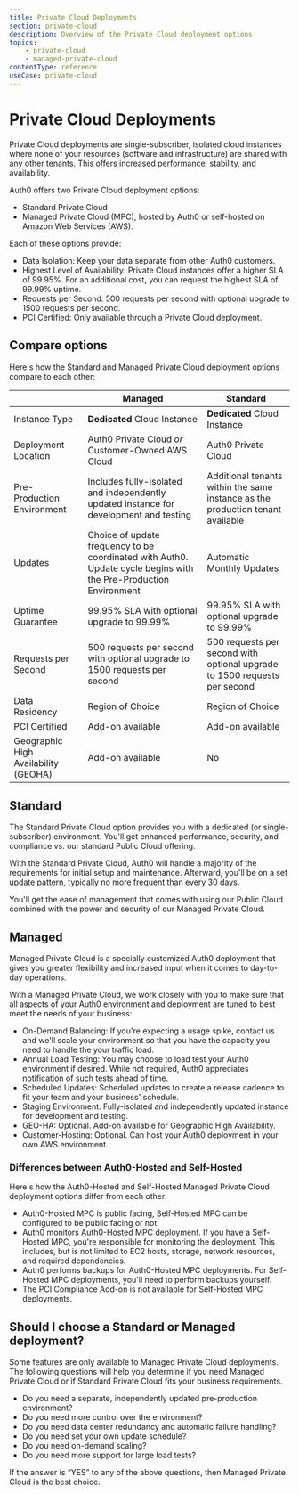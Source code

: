 ```yaml
---
title: Private Cloud Deployments
section: private-cloud
description: Overview of the Private Cloud deployment options
topics:
    - private-cloud
    - managed-private-cloud
contentType: reference
useCase: private-cloud
---
```


# Private Cloud Deployments

Private Cloud deployments are single-subscriber, isolated cloud instances where none of your resources (software and infrastructure) are shared with any other tenants. This offers increased performance, stability, and availability.

Auth0 offers two Private Cloud deployment options:

* Standard Private Cloud
* Managed Private Cloud (MPC), hosted by Auth0 or self-hosted on Amazon Web Services (AWS).

Each of these options provide:

* Data Isolation: Keep your data separate from other Auth0 customers.
* Highest Level of Availability: Private Cloud instances offer a higher SLA of 99.95%. For an additional cost, you can request the highest SLA of 99.99% uptime.
* Requests per Second: 500 requests per second with optional upgrade to 1500 requests per second.
* PCI Certified: Only available through a Private Cloud deployment.

## Compare options

Here's how the Standard and Managed Private Cloud deployment options compare to each other:

| | Managed | Standard |
| - | - | - |
| Instance Type | **Dedicated** Cloud Instance | **Dedicated** Cloud Instance |
| Deployment Location | Auth0 Private Cloud *or* Customer-Owned AWS Cloud | Auth0 Private Cloud |
| Pre-Production Environment | Includes fully-isolated and independently updated instance for development and testing | Additional tenants within the same instance as the production tenant available |
| Updates | Choice of update frequency to be coordinated with Auth0. Update cycle begins with the Pre-Production Environment | Automatic Monthly Updates |
| Uptime Guarantee | 99.95% SLA with optional upgrade to 99.99% | 99.95% SLA with optional upgrade to 99.99% |
| Requests per Second | 500 requests per second with optional upgrade to 1500 requests per second | 500 requests per second with optional upgrade to 1500 requests per second |
| Data Residency | Region of Choice | Region of Choice |
| PCI Certified | Add-on available | Add-on available |
| Geographic High Availability (GEOHA) | Add-on available | No |

## Standard

The Standard Private Cloud option provides you with a dedicated (or single-subscriber) environment. You'll get enhanced performance, security, and compliance vs. our standard Public Cloud offering.

With the Standard Private Cloud, Auth0 will handle a majority of the requirements for initial setup and maintenance. Afterward, you'll be on a set update pattern, typically no more frequent than every 30 days.

You'll get the ease of management that comes with using our Public Cloud combined with the power and security of our Managed Private Cloud.

## Managed

Managed Private Cloud is a specially customized Auth0 deployment that gives you greater flexibility and increased input when it comes to day-to-day operations.

With a Managed Private Cloud, we work closely with you to make sure that all aspects of your Auth0 environment and deployment are tuned to best meet the needs of your business:

* On-Demand Balancing: If you're expecting a usage spike, contact us and we'll scale your environment so that you have the capacity you need to handle the your traffic load.
* Annual Load Testing: You may choose to load test your Auth0 environment if desired. While not required, Auth0 appreciates notification of such tests ahead of time.
* Scheduled Updates: Scheduled updates to create a release cadence to fit your team and your business' schedule.
* Staging Environment: Fully-isolated and independently updated instance for development and testing.
* GEO-HA: Optional. Add-on available for Geographic High Availability.
* Customer-Hosting: Optional. Can host your Auth0 deployment in your own AWS environment.

### Differences between Auth0-Hosted and Self-Hosted

Here's how the Auth0-Hosted and Self-Hosted Managed Private Cloud deployment options differ from each other:

* Auth0-Hosted MPC is public facing, Self-Hosted MPC can be configured to be public facing or not.
* Auth0 monitors Auth0-Hosted MPC deployment. If you have a Self-Hosted MPC, you're responsible for monitoring the deployment. This includes, but is not limited to EC2 hosts, storage, network resources, and required dependencies.
* Auth0 performs backups for Auth0-Hosted MPC deployments. For Self-Hosted MPC deployments, you'll need to perform backups yourself.
* The PCI Compliance Add-on is not available for Self-Hosted MPC deployments.

## Should I choose a Standard or Managed deployment?

Some features are only available to Managed Private Cloud deployments. The following questions will help you determine if you need Managed Private Cloud or if Standard Private Cloud fits your business requirements.

* Do you need a separate, independently updated pre-production environment?
* Do you need more control over the environment?
* Do you need data center redundancy and automatic failure handling?
* Do you need set your own update schedule?
* Do you need on-demand scaling?
* Do you need more support for large load tests?

If the answer is “YES” to any of the above questions, then Managed Private Cloud is the best choice.
